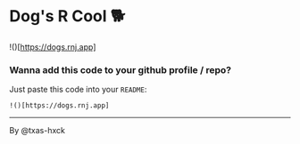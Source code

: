 # Dog's R Cool 🐕

!()[https://dogs.rnj.app]

### Wanna add this code to your github profile / repo?

Just paste this code into your `README`:

```
!()[https://dogs.rnj.app]
```







---


By @txas-hxck
